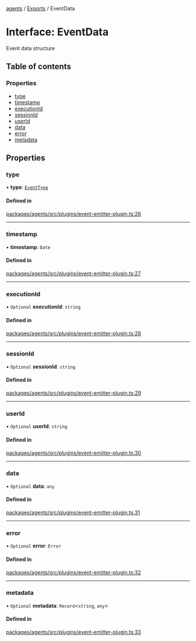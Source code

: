 <!-- 
 ⚠️  AUTO-GENERATED FILE - DO NOT EDIT MANUALLY
 This file is automatically generated by scripts/docs-generator.js
 To make changes, edit the source TypeScript files or update the generator script
-->

[agents](../../) / [Exports](../modules) / EventData

# Interface: EventData

Event data structure

## Table of contents

### Properties

- [type](EventData#type)
- [timestamp](EventData#timestamp)
- [executionId](EventData#executionid)
- [sessionId](EventData#sessionid)
- [userId](EventData#userid)
- [data](EventData#data)
- [error](EventData#error)
- [metadata](EventData#metadata)

## Properties

### type

• **type**: [`EventType`](../modules#eventtype)

#### Defined in

[packages/agents/src/plugins/event-emitter-plugin.ts:26](https://github.com/woojubb/robota/blob/69cbf57340262bed3ca42ae6af241896c191a29c/packages/agents/src/plugins/event-emitter-plugin.ts#L26)

___

### timestamp

• **timestamp**: `Date`

#### Defined in

[packages/agents/src/plugins/event-emitter-plugin.ts:27](https://github.com/woojubb/robota/blob/69cbf57340262bed3ca42ae6af241896c191a29c/packages/agents/src/plugins/event-emitter-plugin.ts#L27)

___

### executionId

• `Optional` **executionId**: `string`

#### Defined in

[packages/agents/src/plugins/event-emitter-plugin.ts:28](https://github.com/woojubb/robota/blob/69cbf57340262bed3ca42ae6af241896c191a29c/packages/agents/src/plugins/event-emitter-plugin.ts#L28)

___

### sessionId

• `Optional` **sessionId**: `string`

#### Defined in

[packages/agents/src/plugins/event-emitter-plugin.ts:29](https://github.com/woojubb/robota/blob/69cbf57340262bed3ca42ae6af241896c191a29c/packages/agents/src/plugins/event-emitter-plugin.ts#L29)

___

### userId

• `Optional` **userId**: `string`

#### Defined in

[packages/agents/src/plugins/event-emitter-plugin.ts:30](https://github.com/woojubb/robota/blob/69cbf57340262bed3ca42ae6af241896c191a29c/packages/agents/src/plugins/event-emitter-plugin.ts#L30)

___

### data

• `Optional` **data**: `any`

#### Defined in

[packages/agents/src/plugins/event-emitter-plugin.ts:31](https://github.com/woojubb/robota/blob/69cbf57340262bed3ca42ae6af241896c191a29c/packages/agents/src/plugins/event-emitter-plugin.ts#L31)

___

### error

• `Optional` **error**: `Error`

#### Defined in

[packages/agents/src/plugins/event-emitter-plugin.ts:32](https://github.com/woojubb/robota/blob/69cbf57340262bed3ca42ae6af241896c191a29c/packages/agents/src/plugins/event-emitter-plugin.ts#L32)

___

### metadata

• `Optional` **metadata**: `Record`\<`string`, `any`\>

#### Defined in

[packages/agents/src/plugins/event-emitter-plugin.ts:33](https://github.com/woojubb/robota/blob/69cbf57340262bed3ca42ae6af241896c191a29c/packages/agents/src/plugins/event-emitter-plugin.ts#L33)
